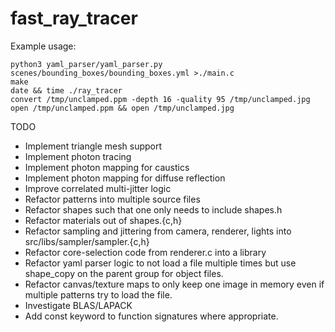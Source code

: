 # fast_ray_tracer

Example usage:

```
python3 yaml_parser/yaml_parser.py scenes/bounding_boxes/bounding_boxes.yml >./main.c
make
date && time ./ray_tracer
convert /tmp/unclamped.ppm -depth 16 -quality 95 /tmp/unclamped.jpg
open /tmp/unclamped.ppm && open /tmp/unclamped.jpg
```

TODO
* Implement triangle mesh support
* Implement photon tracing
* Implement photon mapping for caustics
* Implement photon mapping for diffuse reflection
* Improve correlated multi-jitter logic
* Refactor patterns into multiple source files
* Refactor shapes such that one only needs to include shapes.h
* Refactor materials out of shapes.{c,h}
* Refactor sampling and jittering from camera, renderer, lights into src/libs/sampler/sampler.{c,h}
* Refactor core-selection code from renderer.c into a library
* Refactor yaml parser logic to not load a file multiple times but use shape_copy on the parent group for object files.
* Refactor canvas/texture maps to only keep one image in memory even if multiple patterns try to load the file.
* Investigate BLAS/LAPACK
* Add const keyword to function signatures where appropriate.
